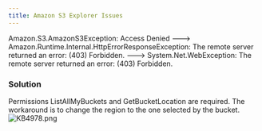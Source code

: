 ```yaml
---
title: Amazon S3 Explorer Issues
---
```

Amazon.S3.AmazonS3Exception: Access Denied ---&gt; Amazon.Runtime.Internal.HttpErrorResponseException: The remote server returned an error: (403) Forbidden. ---&gt; System.Net.WebException: The remote server returned an error: (403) Forbidden.
### Solution
Permissions ListAllMyBuckets and GetBucketLocation are required. The workaround is to change the region to the one selected by the bucket.  
![KB4978.png](/img/en/kb/KB4978.png)
